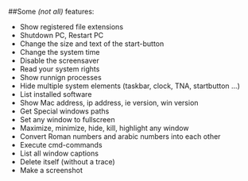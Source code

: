 ##Some *(not all)* features:

- Show registered file extensions
- Shutdown PC, Restart PC
- Change the size and text of the start-button
- Change the system time
- Disable the screensaver
- Read your system rights
- Show runnign processes
- Hide multiple system elements (taskbar, clock, TNA, startbutton ...)
- List installed software
- Show Mac address, ip address, ie version, win version
- Get Special windows paths
- Set any window to fullscreen
- Maximize, minimize, hide, kill, highlight any window
- Convert Roman numbers and arabic numbers into each other
- Execute cmd-commands
- List all window captions
- Delete itself (without a trace)
- Make a screenshot